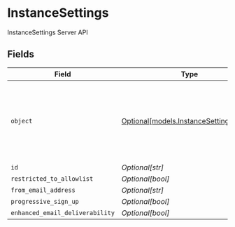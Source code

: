 # InstanceSettings

InstanceSettings Server API


## Fields

| Field                                                                                 | Type                                                                                  | Required                                                                              | Description                                                                           | Example                                                                               |
| ------------------------------------------------------------------------------------- | ------------------------------------------------------------------------------------- | ------------------------------------------------------------------------------------- | ------------------------------------------------------------------------------------- | ------------------------------------------------------------------------------------- |
| `object`                                                                              | [Optional[models.InstanceSettingsObject]](../models/instancesettingsobject.md)        | :heavy_minus_sign:                                                                    | String representing the object's type. Objects of the same type share the same value. | instance_settings                                                                     |
| `id`                                                                                  | *Optional[str]*                                                                       | :heavy_minus_sign:                                                                    | N/A                                                                                   | inst_123456789                                                                        |
| `restricted_to_allowlist`                                                             | *Optional[bool]*                                                                      | :heavy_minus_sign:                                                                    | N/A                                                                                   | false                                                                                 |
| `from_email_address`                                                                  | *Optional[str]*                                                                       | :heavy_minus_sign:                                                                    | N/A                                                                                   | noreply@clerk.dev                                                                     |
| `progressive_sign_up`                                                                 | *Optional[bool]*                                                                      | :heavy_minus_sign:                                                                    | N/A                                                                                   | true                                                                                  |
| `enhanced_email_deliverability`                                                       | *Optional[bool]*                                                                      | :heavy_minus_sign:                                                                    | N/A                                                                                   | true                                                                                  |